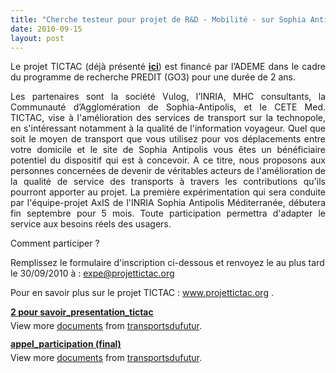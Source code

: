 ```yaml
---
title: "Cherche testeur pour projet de R&D - Mobilité - sur Sophia Antipolis (06)"
date: 2010-09-15
layout: post
---
```


<p style="text-align: justify">Le projet TICTAC (déjà présenté <strong><a href="/2010/07/le-projet-tictac-est-finance-par-lademe-dans-le-cadre-du-programme-de-recherche-predit-go3-pour-une-duree-de-2-ansles.html" target="_blank">ici</a></strong>) est financé par l’ADEME dans le cadre du programme de recherche PREDIT (GO3) pour une durée de 2 ans.</p> <p style="text-align: justify">Les partenaires sont la société Vulog, l’INRIA, MHC consultants, la Communauté d’Agglomération de Sophia-Antipolis, et le CETE Med. TICTAC, vise à l'amélioration des services de transport sur la technopole, en s'intéressant notamment à la qualité de l'information voyageur. Quel que soit le moyen de transport que vous utilisez pour vos déplacements entre votre domicile et le site de Sophia Antipolis vous êtes un bénéficiaire potentiel du dispositif qui est à concevoir. A ce titre, nous proposons aux personnes concernées de devenir de véritables acteurs de l'amélioration de la qualité de service des transports à travers les contributions qu'ils pourront apporter au projet. La première expérimentation qui sera conduite par l'équipe-projet AxIS de l'INRIA Sophia Antipolis Méditerranée, débutera fin septembre pour 5 mois. Toute participation permettra d'adapter le service aux besoins réels des usagers.</p> <p style="text-align: justify">Comment participer ?</p> <p style="text-align: justify"> </p>  <!--more-->  Remplissez le formulaire d'inscription ci-dessous et renvoyez le au plus tard le 30/09/2010 à : <a href="mailto:expe@projettictac.org">expe@projettictac.org</a> <p style="text-align: justify">Pour en savoir plus sur le projet TICTAC : <a href="http://www.projettictac.org">www.projettictac.org</a> .</p> <div id="__ss_5207589" style="width: 477px"><strong style="margin: 12px 0 4px"><a href="http://www.slideshare.net/transportsdufutur/2-pour-savoirpresentationtictac" title="2 pour savoir_presentation_tictac">2 pour savoir_presentation_tictac</a></strong>      <div style="padding: 5px 0 12px">View more <a href="http://www.slideshare.net/">documents</a> from <a href="http://www.slideshare.net/transportsdufutur">transportsdufutur</a>.</div> </div> <div id="__ss_5207602" style="width: 477px"><strong style="margin: 12px 0 4px"><a href="http://www.slideshare.net/transportsdufutur/appelparticipation-final" title="appel_participation (final)">appel_participation (final)</a></strong>      <div style="padding: 5px 0 12px">View more <a href="http://www.slideshare.net/">documents</a> from <a href="http://www.slideshare.net/transportsdufutur">transportsdufutur</a>.</div> </div>